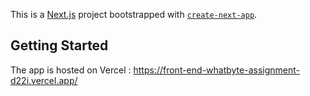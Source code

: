 This is a [Next.js](https://nextjs.org) project bootstrapped with [`create-next-app`](https://nextjs.org/docs/app/api-reference/cli/create-next-app).

## Getting Started
The app is hosted on Vercel : https://front-end-whatbyte-assignment-d22i.vercel.app/
